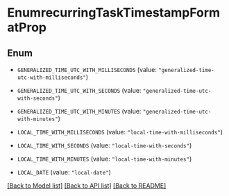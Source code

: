 # EnumrecurringTaskTimestampFormatProp

## Enum


* `GENERALIZED_TIME_UTC_WITH_MILLISECONDS` (value: `"generalized-time-utc-with-milliseconds"`)

* `GENERALIZED_TIME_UTC_WITH_SECONDS` (value: `"generalized-time-utc-with-seconds"`)

* `GENERALIZED_TIME_UTC_WITH_MINUTES` (value: `"generalized-time-utc-with-minutes"`)

* `LOCAL_TIME_WITH_MILLISECONDS` (value: `"local-time-with-milliseconds"`)

* `LOCAL_TIME_WITH_SECONDS` (value: `"local-time-with-seconds"`)

* `LOCAL_TIME_WITH_MINUTES` (value: `"local-time-with-minutes"`)

* `LOCAL_DATE` (value: `"local-date"`)


[[Back to Model list]](../README.md#documentation-for-models) [[Back to API list]](../README.md#documentation-for-api-endpoints) [[Back to README]](../README.md)


